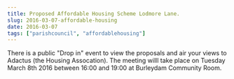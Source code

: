```yaml
---
title: Proposed Affordable Housing Scheme Lodmore Lane.
slug: 2016-03-07-affordable-housing
date: 2016-03-07
tags: ["parishcouncil", "affordablehousing"]
---
```

There is a public "Drop in" event to view the proposals and air your
views to Adactus (the Housing Assocation). The meeting willl take
place on Tuesday March 8th 2016 between 16:00 and 19:00 at Burleydam
Community Room.
